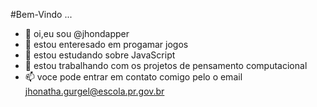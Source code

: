#Bem-Vindo 
...


- 👋 oi,eu sou @jhondapper
- 👀 estou enteresado em progamar jogos
- 🌱 estou estudando sobre JavaScript
- 💞️ estou trabalhando com os projetos de pensamento computacional
- 📫 voce pode entrar em contato comigo pelo o email jhonatha.gurgel@escola.pr.gov.br

<!---
jhondapper/jhondapper is a ✨ special ✨ repository because its `README.md` (this file) appears on your GitHub profile.
You can click the Preview link to take a look at your changes.
--->
